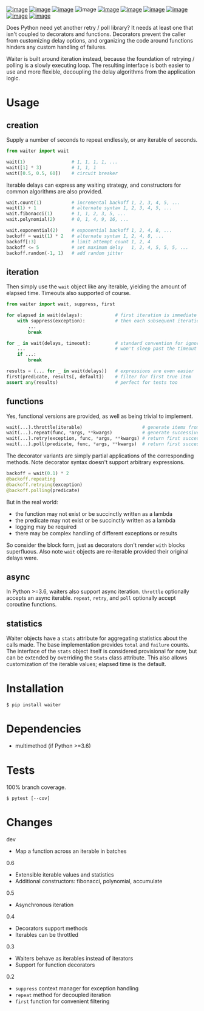 [![image](https://img.shields.io/pypi/v/waiter.svg)](https://pypi.org/project/waiter/)
[![image](https://img.shields.io/pypi/pyversions/waiter.svg)](https://python3statement.org)
[![image](https://pepy.tech/badge/waiter)](https://pepy.tech/project/waiter)
![image](https://img.shields.io/pypi/status/waiter.svg)
[![image](https://img.shields.io/travis/coady/waiter.svg)](https://travis-ci.org/coady/waiter)
[![image](https://img.shields.io/codecov/c/github/coady/waiter.svg)](https://codecov.io/github/coady/waiter)
[![image](https://readthedocs.org/projects/waiter/badge)](https://waiter.readthedocs.io)
[![image](https://requires.io/github/coady/waiter/requirements.svg)](https://requires.io/github/coady/waiter/requirements/)
[![image](https://api.codeclimate.com/v1/badges/21c4db3602347a7e794a/maintainability)](https://codeclimate.com/github/coady/waiter/maintainability)
[![image](https://img.shields.io/badge/code%20style-black-000000.svg)](https://pypi.org/project/black/)

Does Python need yet another retry / poll library?
It needs at least one that isn't coupled to decorators and functions.
Decorators prevent the caller from customizing delay options,
and organizing the code around functions hinders any custom handling of failures.

Waiter is built around iteration instead,
because the foundation of retrying / polling is a slowly executing loop.
The resulting interface is both easier to use and more flexible,
decoupling the delay algorithms from the application logic.

# Usage
## creation
Supply a number of seconds to repeat endlessly, or any iterable of seconds.

```python
from waiter import wait

wait(1)                 # 1, 1, 1, 1, ...
wait([1] * 3)           # 1, 1, 1
wait([0.5, 0.5, 60])    # circuit breaker
```

Iterable delays can express any waiting strategy, and constructors for common algorithms are also provided.

```python
wait.count(1)           # incremental backoff 1, 2, 3, 4, 5, ...
wait(1) + 1             # alternate syntax 1, 2, 3, 4, 5, ...
wait.fibonacci(1)       # 1, 1, 2, 3, 5, ...
wait.polynomial(2)      # 0, 1, 4, 9, 16, ...

wait.exponential(2)     # exponential backoff 1, 2, 4, 8, ...
backoff = wait(1) * 2   # alternate syntax 1, 2, 4, 8, ...
backoff[:3]             # limit attempt count 1, 2, 4
backoff <= 5            # set maximum delay   1, 2, 4, 5, 5, 5, ...
backoff.random(-1, 1)   # add random jitter
```

## iteration
Then simply use the `wait` object like any iterable, yielding the amount of elapsed time.
Timeouts also supported of course.

```python
from waiter import wait, suppress, first

for elapsed in wait(delays):            # first iteration is immediate
    with suppress(exception):           # then each subsequent iteration sleeps as necessary
        ...
        break

for _ in wait(delays, timeout):         # standard convention for ignoring a loop variable
    ...                                 # won't sleep past the timeout
    if ...:
        break

results = (... for _ in wait(delays))   # expressions are even easier
first(predicate, results[, default])    # filter for first true item
assert any(results)                     # perfect for tests too
```

## functions
Yes, functional versions are provided, as well as being trivial to implement.

```python
wait(...).throttle(iterable)                      # generate items from iterable
wait(...).repeat(func, *args, **kwargs)           # generate successive results
wait(...).retry(exception, func, *args, **kwargs) # return first success or re-raise exception
wait(...).poll(predicate, func, *args, **kwargs)  # return first success or raise StopIteration
```

The decorator variants are simply partial applications of the corresponding methods.
Note decorator syntax doesn't support arbitrary expressions.

```python
backoff = wait(0.1) * 2
@backoff.repeating
@backoff.retrying(exception)
@backoff.polling(predicate)
```

But in the real world:
* the function may not exist or be succinctly written as a lambda
* the predicate may not exist or be succinctly written as a lambda
* logging may be required
* there may be complex handling of different exceptions or results

So consider the block form, just as decorators don't render `with` blocks superfluous.
Also note `wait` objects are re-iterable provided their original delays were.

## async
In Python >=3.6, waiters also support async iteration.
`throttle` optionally accepts an async iterable.
`repeat`, `retry`, and `poll` optionally accept coroutine functions.

## statistics
Waiter objects have a `stats` attribute for aggregating statistics about the calls made.
The base implementation provides `total` and `failure` counts.
The interface of the `stats` object itself is considered provisional for now,
but can be extended by overriding the `Stats` class attribute.
This also allows customization of the iterable values; elapsed time is the default.

# Installation

    $ pip install waiter

# Dependencies
* multimethod (if Python >=3.6)

# Tests
100% branch coverage.

    $ pytest [--cov]

# Changes
dev
* Map a function across an iterable in batches

0.6
* Extensible iterable values and statistics
* Additional constructors: fibonacci, polynomial, accumulate

0.5
* Asynchronous iteration

0.4
* Decorators support methods
* Iterables can be throttled

0.3
* Waiters behave as iterables instead of iterators
* Support for function decorators

0.2
* `suppress` context manager for exception handling
* `repeat` method for decoupled iteration
* `first` function for convenient filtering
